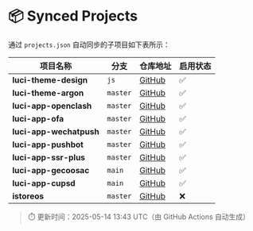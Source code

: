 # 📦 Synced Projects

通过 `projects.json` 自动同步的子项目如下表所示：

| 项目名称 | 分支 | 仓库地址 | 启用状态 |
|----------|------|-----------|----------|
| **luci-theme-design** | `js` | [GitHub](https://github.com/papagaye744/luci-theme-design.git) | ✅ |
| **luci-theme-argon** | `master` | [GitHub](https://github.com/jerrykuku/luci-theme-argon.git) | ✅ |
| **luci-app-openclash** | `master` | [GitHub](https://github.com/vernesong/OpenClash.git) | ✅ |
| **luci-app-ofa** | `master` | [GitHub](https://github.com/destan19/OpenAppFilter.git) | ✅ |
| **luci-app-wechatpush** | `master` | [GitHub](https://github.com/tty228/luci-app-wechatpush.git) | ✅ |
| **luci-app-pushbot** | `master` | [GitHub](https://github.com/zzsj0928/luci-app-pushbot.git) | ✅ |
| **luci-app-ssr-plus** | `master` | [GitHub](https://github.com/fw876/helloworld.git) | ✅ |
| **luci-app-gecoosac** | `main` | [GitHub](https://github.com/lwb1978/openwrt-gecoosac.git) | ✅ |
| **luci-app-cupsd** | `main` | [GitHub](https://github.com/sirpdboy/luci-app-cupsd.git) | ✅ |
| **istoreos** | `master` | [GitHub](https://github.com/istoreos/istoreos.git) | ❌ |

> ⏱️ 更新时间：2025-05-14 13:43 UTC（由 GitHub Actions 自动生成）
